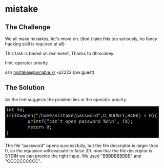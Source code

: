 # mistake

## The Challenge

We all make mistakes, let's move on. \(don't take this too seriously, no fancy hacking skill is required at all\)

This task is based on real event, Thanks to dhmonkey.

hint: operator priority

ssh mistake@pwnable.kr -p2222 \(pw:guest\)

## The Solution

As the hint suggests the problem lies in the operator priority.

![](../.gitbook/assets/image%20%2839%29.png)

The file "password" opens successfully, but the file descriptor is larger than 0, so the equasion will evaluate to false \(0\). now that the file descriptor is STDIN we can provide the right input. We used "BBBBBBBBBB" and "CCCCCCCCCC".

